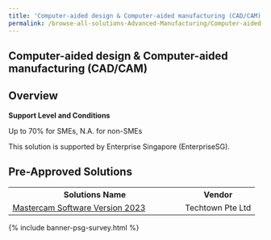 ```yaml
---
title: 'Computer-aided design & Computer-aided manufacturing (CAD/CAM)'
permalink: /browse-all-solutions-Advanced-Manufacturing/Computer-aided-design-Computer-aided-manufacturing--CAD-CAM-
---
```


## Computer-aided design & Computer-aided manufacturing (CAD/CAM)
## Overview

**Support Level and Conditions**

Up to 70% for SMEs, N.A. for non-SMEs

This solution is supported by Enterprise Singapore (EnterpriseSG).

## Pre-Approved Solutions

<table>
<tr>
<th style='width: auto;'><b>Solutions Name</b></th>
<th style='width: 30%;'><b>Vendor</b></th>
</tr>
<tr>
<td><a href='/productivity-solutions-grant/solutionrepo/solution3279' target='_blank'>Mastercam Software Version 2023</a><br></td>
<td>Techtown Pte Ltd</td>
</tr>
</table>

{% include banner-psg-survey.html %}
